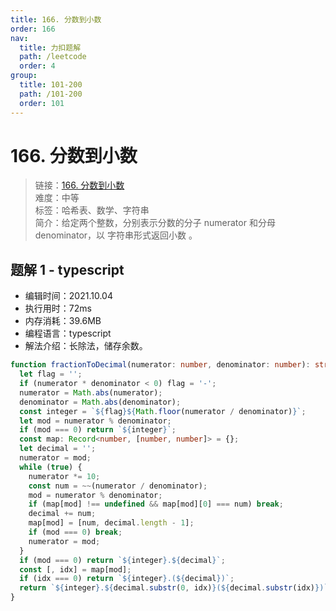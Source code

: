 ```yaml
---
title: 166. 分数到小数
order: 166
nav:
  title: 力扣题解
  path: /leetcode
  order: 4
group:
  title: 101-200
  path: /101-200
  order: 101
---
```


# 166. 分数到小数

> 链接：[166. 分数到小数](https://leetcode-cn.com/problems/fraction-to-recurring-decimal/)  
> 难度：中等  
> 标签：哈希表、数学、字符串  
> 简介：给定两个整数，分别表示分数的分子 numerator 和分母 denominator，以 字符串形式返回小数 。

## 题解 1 - typescript

- 编辑时间：2021.10.04
- 执行用时：72ms
- 内存消耗：39.6MB
- 编程语言：typescript
- 解法介绍：长除法，储存余数。

```typescript
function fractionToDecimal(numerator: number, denominator: number): string {
  let flag = '';
  if (numerator * denominator < 0) flag = '-';
  numerator = Math.abs(numerator);
  denominator = Math.abs(denominator);
  const integer = `${flag}${Math.floor(numerator / denominator)}`;
  let mod = numerator % denominator;
  if (mod === 0) return `${integer}`;
  const map: Record<number, [number, number]> = {};
  let decimal = '';
  numerator = mod;
  while (true) {
    numerator *= 10;
    const num = ~~(numerator / denominator);
    mod = numerator % denominator;
    if (map[mod] !== undefined && map[mod][0] === num) break;
    decimal += num;
    map[mod] = [num, decimal.length - 1];
    if (mod === 0) break;
    numerator = mod;
  }
  if (mod === 0) return `${integer}.${decimal}`;
  const [, idx] = map[mod];
  if (idx === 0) return `${integer}.(${decimal})`;
  return `${integer}.${decimal.substr(0, idx)}(${decimal.substr(idx)})`;
}
```
